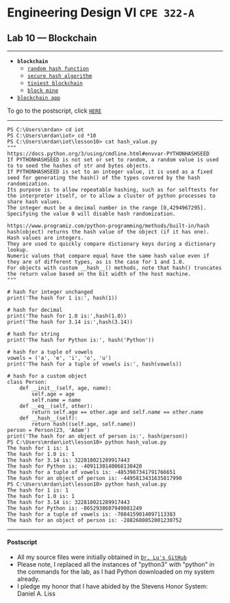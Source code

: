# Engineering Design VI `CPE 322-A`
## Lab 10 — Blockchain
---

- **`blockchain`**
  - [`random hash function`](#1)
  - [`secure hash algorithm`](#2)
  - [`tiniest blockchain`](#3)
  - [`block mine`](#4)
- [`blockchain app`](#5)


To go to the postscript, click [`HERE`](#100)

---

```
PS C:\Users\mrdan> cd iot
PS C:\Users\mrdan\iot> cd *10
PS C:\Users\mrdan\iot\lesson10> cat hash_value.py
"""
https://docs.python.org/3/using/cmdline.html#envvar-PYTHONHASHSEED
If PYTHONHASHSEED is not set or set to random, a random value is used to to seed the hashes of str and bytes objects.
If PYTHONHASHSEED is set to an integer value, it is used as a fixed seed for generating the hash() of the types covered by the hash randomization.
Its purpose is to allow repeatable hashing, such as for selftests for the interpreter itself, or to allow a cluster of python processes to share hash values.
The integer must be a decimal number in the range [0,4294967295]. Specifying the value 0 will disable hash randomization.

https://www.programiz.com/python-programming/methods/built-in/hash
hash(object) returns the hash value of the object (if it has one). Hash values are integers.
They are used to quickly compare dictionary keys during a dictionary lookup.
Numeric values that compare equal have the same hash value even if they are of different types, as is the case for 1 and 1.0.
For objects with custom __hash__() methods, note that hash() truncates the return value based on the bit width of the host machine.
"""

# hash for integer unchanged
print('The hash for 1 is:', hash(1))

# hash for decimal
print('The hash for 1.0 is:',hash(1.0))
print('The hash for 3.14 is:',hash(3.14))

# hash for string
print('The hash for Python is:', hash('Python'))

# hash for a tuple of vowels
vowels = ('a', 'e', 'i', 'o', 'u')
print('The hash for a tuple of vowels is:', hash(vowels))

# hash for a custom object
class Person:
    def __init__(self, age, name):
        self.age = age
        self.name = name
    def __eq__(self, other):
        return self.age == other.age and self.name == other.name
    def __hash__(self):
        return hash((self.age, self.name))
person = Person(23, 'Adam')
print('The hash for an object of person is:', hash(person))
PS C:\Users\mrdan\iot\lesson10> python hash_value.py
The hash for 1 is: 1
The hash for 1.0 is: 1
The hash for 3.14 is: 322818021289917443
The hash for Python is: -4091130140068130420
The hash for a tuple of vowels is: -4853987341791766651
The hash for an object of person is: -4495813431635817990
PS C:\Users\mrdan\iot\lesson10> python hash_value.py
The hash for 1 is: 1
The hash for 1.0 is: 1
The hash for 3.14 is: 322818021289917443
The hash for Python is: -8652938607949081249
The hash for a tuple of vowels is: -7084159014097113383
The hash for an object of person is: -2882680852001230752
```


---
<h4 id="100">Postscript</h4>

- All my source files were initially obtained in [`Dr. Lu's GitHub`](https://github.com/kevinwlu/iot/tree/master/lesson10)
- Please note, I replaced all the instances of "python3" with "python" in the commands for the lab, as I had Python downloaded on my system already.
- I pledge my honor that I have abided by the Stevens Honor System: Daniel A. Liss

